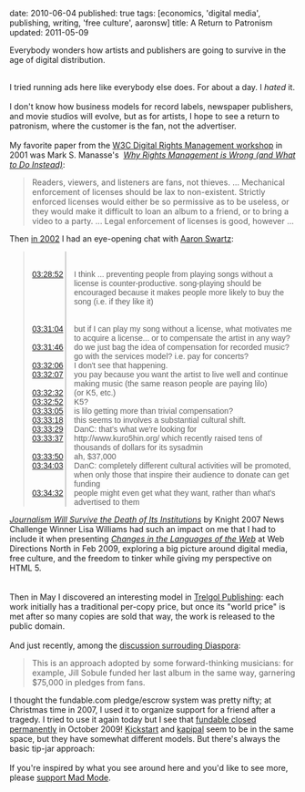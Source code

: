 date: 2010-06-04
published: true
tags: [economics, 'digital media', publishing, writing,
       'free culture', aaronsw]
title: A Return to Patronism
updated: 2011-05-09


Everybody wonders how artists and publishers are going to survive in the age of digital distribution.<br />
<div>
<br /></div>
I tried running ads here like everybody else does. For about a day.&nbsp;I <i>hated</i> it.<br />
<br />
I don't know how business models for record labels, newspaper publishers, and movie studios will evolve, but as for artists, I hope to see a return to patronism, where the customer is the fan, not the advertiser.<br />
<a name='more'></a><br />
My favorite paper from the <a href="http://www.w3.org/2000/12/drm-ws/Overview.html">W3C Digital Rights Management workshop</a> in 2001 was Mark S. Manasse's &nbsp;<i><a href="http://www.w3.org/2000/12/drm-ws/Overview.html">Why Rights Management is Wrong&nbsp;(and What to Do Instead)</a></i>:<br />
<blockquote>
Readers, viewers, and listeners are fans, not thieves. ... Mechanical enforcement of licenses should be lax to non-existent. Strictly enforced licenses would either be so permissive as to be useless, or they would make it difficult to loan an album to a friend, or to bring a video to a party. ... Legal enforcement of licenses is good, however ...</blockquote>
Then <a href="http://chatlogs.planetrdf.com/rdfig/2002-06-28.html">in 2002</a> I had an eye-opening chat with <a href="http://www.aaronsw.com/">Aaron Swartz</a>:<br />
<blockquote>
<div style="display: table-row; font-family: verdana, arial, helvetica, sans-serif; margin-bottom: 0px; margin-left: 0px; margin-right: 0px; margin-top: 0px;">
<span class="time" id="T03-26-56" style="display: table-cell;"><a href="http://www.blogger.com/post-create.g?blogID=1117883616379032462#T03-26-56"><br class="Apple-interchange-newline" /></a></span><span class="nick" style="display: table-cell; font-weight: bold; padding-bottom: 0px; padding-left: 2px; padding-right: 2px; padding-top: 0px; text-align: right;"></span><span class="comment" style="border-bottom-style: none; border-bottom-width: 0px; border-left-color: rgb(153, 153, 153); border-left-style: solid; border-left-width: 1px; border-right-style: none; border-right-width: 0px; border-top-style: none; border-top-width: 0px; display: table-cell; padding-left: 1em;"><br />
</span></div>
<div style="display: table-row; font-family: verdana, arial, helvetica, sans-serif; margin-bottom: 0px; margin-left: 0px; margin-right: 0px; margin-top: 0px;">
<span class="time" id="T03-27-56" style="display: table-cell;"><br />
</span><span class="nick" style="display: table-cell; font-weight: bold; padding-bottom: 0px; padding-left: 2px; padding-right: 2px; padding-top: 0px; text-align: right;"><br />
</span><span class="comment" style="border-bottom-style: none; border-bottom-width: 0px; border-left-color: rgb(153, 153, 153); border-left-style: solid; border-left-width: 1px; border-right-style: none; border-right-width: 0px; border-top-style: none; border-top-width: 0px; display: table-cell; padding-left: 1em;"><br />
</span></div>
<div style="display: table-row; font-family: verdana, arial, helvetica, sans-serif; margin-bottom: 0px; margin-left: 0px; margin-right: 0px; margin-top: 0px;">
<span class="time" id="T03-28-52" style="display: table-cell;"><a href="http://www.blogger.com/post-create.g?blogID=1117883616379032462#T03-28-52">03:28:52</a></span><span class="nick" style="display: table-cell; font-weight: bold; padding-bottom: 0px; padding-left: 2px; padding-right: 2px; padding-top: 0px; text-align: right;"><aaronsw></aaronsw></span><span class="comment" style="border-bottom-style: none; border-bottom-width: 0px; border-left-color: rgb(153, 153, 153); border-left-style: solid; border-left-width: 1px; border-right-style: none; border-right-width: 0px; border-top-style: none; border-top-width: 0px; display: table-cell; padding-left: 1em;">I think ... preventing people from playing songs without a license is counter-productive. song-playing should be encouraged because it makes people more likely to buy the song (i.e. if they like it)</span></div>
<div style="display: table-row; font-family: verdana, arial, helvetica, sans-serif; margin-bottom: 0px; margin-left: 0px; margin-right: 0px; margin-top: 0px;">
<span class="time" id="T03-29-08" style="display: table-cell;"><br />
</span><span class="nick" style="display: table-cell; font-weight: bold; padding-bottom: 0px; padding-left: 2px; padding-right: 2px; padding-top: 0px; text-align: right;"></span><span class="comment" style="border-bottom-style: none; border-bottom-width: 0px; border-left-color: rgb(153, 153, 153); border-left-style: solid; border-left-width: 1px; border-right-style: none; border-right-width: 0px; border-top-style: none; border-top-width: 0px; display: table-cell; padding-left: 1em;"><br />
</span></div>
<div style="display: table-row; font-family: verdana, arial, helvetica, sans-serif; margin-bottom: 0px; margin-left: 0px; margin-right: 0px; margin-top: 0px;">
<span class="time" id="T03-30-32" style="display: table-cell;"><br />
</span><span class="nick" style="display: table-cell; font-weight: bold; padding-bottom: 0px; padding-left: 2px; padding-right: 2px; padding-top: 0px; text-align: right;"><br />
</span><span class="comment" style="border-bottom-style: none; border-bottom-width: 0px; border-left-color: rgb(153, 153, 153); border-left-style: solid; border-left-width: 1px; border-right-style: none; border-right-width: 0px; border-top-style: none; border-top-width: 0px; display: table-cell; padding-left: 1em;"><br />
</span></div>
<div style="display: table-row; font-family: verdana, arial, helvetica, sans-serif; margin-bottom: 0px; margin-left: 0px; margin-right: 0px; margin-top: 0px;">
<span class="time" id="T03-31-04" style="display: table-cell;"><a href="http://www.blogger.com/post-create.g?blogID=1117883616379032462#T03-31-04">03:31:04</a></span><span class="nick" style="display: table-cell; font-weight: bold; padding-bottom: 0px; padding-left: 2px; padding-right: 2px; padding-top: 0px; text-align: right;"><danc></danc></span><span class="comment" style="border-bottom-style: none; border-bottom-width: 0px; border-left-color: rgb(153, 153, 153); border-left-style: solid; border-left-width: 1px; border-right-style: none; border-right-width: 0px; border-top-style: none; border-top-width: 0px; display: table-cell; padding-left: 1em;">but if I can play my song without a license, what motivates me to acquire a license... or to compensate the artist in any way?</span></div>
<div style="display: table-row; font-family: verdana, arial, helvetica, sans-serif; margin-bottom: 0px; margin-left: 0px; margin-right: 0px; margin-top: 0px;">
<span class="time" id="T03-31-46" style="display: table-cell;"><a href="http://www.blogger.com/post-create.g?blogID=1117883616379032462#T03-31-46">03:31:46</a></span><span class="nick" style="display: table-cell; font-weight: bold; padding-bottom: 0px; padding-left: 2px; padding-right: 2px; padding-top: 0px; text-align: right;"><danc></danc></span><span class="comment" style="border-bottom-style: none; border-bottom-width: 0px; border-left-color: rgb(153, 153, 153); border-left-style: solid; border-left-width: 1px; border-right-style: none; border-right-width: 0px; border-top-style: none; border-top-width: 0px; display: table-cell; padding-left: 1em;">do we just bag the idea of compensation for recorded music? go with the services model? i.e. pay for concerts?</span></div>
<div style="display: table-row; font-family: verdana, arial, helvetica, sans-serif; margin-bottom: 0px; margin-left: 0px; margin-right: 0px; margin-top: 0px;">
<span class="time" id="T03-32-06" style="display: table-cell;"><a href="http://www.blogger.com/post-create.g?blogID=1117883616379032462#T03-32-06">03:32:06</a></span><span class="nick" style="display: table-cell; font-weight: bold; padding-bottom: 0px; padding-left: 2px; padding-right: 2px; padding-top: 0px; text-align: right;"><danc></danc></span><span class="comment" style="border-bottom-style: none; border-bottom-width: 0px; border-left-color: rgb(153, 153, 153); border-left-style: solid; border-left-width: 1px; border-right-style: none; border-right-width: 0px; border-top-style: none; border-top-width: 0px; display: table-cell; padding-left: 1em;">I don't see that happening.</span></div>
<div style="display: table-row; font-family: verdana, arial, helvetica, sans-serif; margin-bottom: 0px; margin-left: 0px; margin-right: 0px; margin-top: 0px;">
<span class="time" id="T03-32-07" style="display: table-cell;"><a href="http://www.blogger.com/post-create.g?blogID=1117883616379032462#T03-32-07">03:32:07</a></span><span class="nick" style="display: table-cell; font-weight: bold; padding-bottom: 0px; padding-left: 2px; padding-right: 2px; padding-top: 0px; text-align: right;"><aaronsw></aaronsw></span><span class="comment" style="border-bottom-style: none; border-bottom-width: 0px; border-left-color: rgb(153, 153, 153); border-left-style: solid; border-left-width: 1px; border-right-style: none; border-right-width: 0px; border-top-style: none; border-top-width: 0px; display: table-cell; padding-left: 1em;">you pay because you want the artist to live well and continue making music (the same reason people are paying lilo)</span></div>
<div style="display: table-row; font-family: verdana, arial, helvetica, sans-serif; margin-bottom: 0px; margin-left: 0px; margin-right: 0px; margin-top: 0px;">
<span class="time" id="T03-32-32" style="display: table-cell;"><a href="http://www.blogger.com/post-create.g?blogID=1117883616379032462#T03-32-32">03:32:32</a></span><span class="nick" style="display: table-cell; font-weight: bold; padding-bottom: 0px; padding-left: 2px; padding-right: 2px; padding-top: 0px; text-align: right;"><aaronsw></aaronsw></span><span class="comment" style="border-bottom-style: none; border-bottom-width: 0px; border-left-color: rgb(153, 153, 153); border-left-style: solid; border-left-width: 1px; border-right-style: none; border-right-width: 0px; border-top-style: none; border-top-width: 0px; display: table-cell; padding-left: 1em;">(or K5, etc.)</span></div>
<div style="display: table-row; font-family: verdana, arial, helvetica, sans-serif; margin-bottom: 0px; margin-left: 0px; margin-right: 0px; margin-top: 0px;">
<span class="time" id="T03-32-52" style="display: table-cell;"><a href="http://www.blogger.com/post-create.g?blogID=1117883616379032462#T03-32-52">03:32:52</a></span><span class="nick" style="display: table-cell; font-weight: bold; padding-bottom: 0px; padding-left: 2px; padding-right: 2px; padding-top: 0px; text-align: right;"><danc></danc></span><span class="comment" style="border-bottom-style: none; border-bottom-width: 0px; border-left-color: rgb(153, 153, 153); border-left-style: solid; border-left-width: 1px; border-right-style: none; border-right-width: 0px; border-top-style: none; border-top-width: 0px; display: table-cell; padding-left: 1em;">K5?</span></div>
<div style="display: table-row; font-family: verdana, arial, helvetica, sans-serif; margin-bottom: 0px; margin-left: 0px; margin-right: 0px; margin-top: 0px;">
<span class="time" id="T03-33-05" style="display: table-cell;"><a href="http://www.blogger.com/post-create.g?blogID=1117883616379032462#T03-33-05">03:33:05</a></span><span class="nick" style="display: table-cell; font-weight: bold; padding-bottom: 0px; padding-left: 2px; padding-right: 2px; padding-top: 0px; text-align: right;"><danc></danc></span><span class="comment" style="border-bottom-style: none; border-bottom-width: 0px; border-left-color: rgb(153, 153, 153); border-left-style: solid; border-left-width: 1px; border-right-style: none; border-right-width: 0px; border-top-style: none; border-top-width: 0px; display: table-cell; padding-left: 1em;">is lilo getting more than trivial compensation?</span></div>
<div style="display: table-row; font-family: verdana, arial, helvetica, sans-serif; margin-bottom: 0px; margin-left: 0px; margin-right: 0px; margin-top: 0px;">
<span class="time" id="T03-33-18" style="display: table-cell;"><a href="http://www.blogger.com/post-create.g?blogID=1117883616379032462#T03-33-18">03:33:18</a></span><span class="nick" style="display: table-cell; font-weight: bold; padding-bottom: 0px; padding-left: 2px; padding-right: 2px; padding-top: 0px; text-align: right;"><danc></danc></span><span class="comment" style="border-bottom-style: none; border-bottom-width: 0px; border-left-color: rgb(153, 153, 153); border-left-style: solid; border-left-width: 1px; border-right-style: none; border-right-width: 0px; border-top-style: none; border-top-width: 0px; display: table-cell; padding-left: 1em;">this seems to involves a substantial cultural shift.</span></div>
<div style="display: table-row; font-family: verdana, arial, helvetica, sans-serif; margin-bottom: 0px; margin-left: 0px; margin-right: 0px; margin-top: 0px;">
<span class="time" id="T03-33-29" style="display: table-cell;"><a href="http://www.blogger.com/post-create.g?blogID=1117883616379032462#T03-33-29">03:33:29</a></span><span class="nick" style="display: table-cell; font-weight: bold; padding-bottom: 0px; padding-left: 2px; padding-right: 2px; padding-top: 0px; text-align: right;"><tansaku_xz></tansaku_xz></span><span class="comment" style="border-bottom-style: none; border-bottom-width: 0px; border-left-color: rgb(153, 153, 153); border-left-style: solid; border-left-width: 1px; border-right-style: none; border-right-width: 0px; border-top-style: none; border-top-width: 0px; display: table-cell; padding-left: 1em;">DanC: that's what we're looking for</span></div>
<div style="display: table-row; font-family: verdana, arial, helvetica, sans-serif; margin-bottom: 0px; margin-left: 0px; margin-right: 0px; margin-top: 0px;">
<span class="time" id="T03-33-37" style="display: table-cell;"><a href="http://www.blogger.com/post-create.g?blogID=1117883616379032462#T03-33-37">03:33:37</a></span><span class="nick" style="display: table-cell; font-weight: bold; padding-bottom: 0px; padding-left: 2px; padding-right: 2px; padding-top: 0px; text-align: right;"><aaronsw></aaronsw></span><span class="comment" style="border-bottom-style: none; border-bottom-width: 0px; border-left-color: rgb(153, 153, 153); border-left-style: solid; border-left-width: 1px; border-right-style: none; border-right-width: 0px; border-top-style: none; border-top-width: 0px; display: table-cell; padding-left: 1em;">http://www.kuro5hin.org/ which recently raised tens of thousands of dollars for its sysadmin</span></div>
<div style="display: table-row; font-family: verdana, arial, helvetica, sans-serif; margin-bottom: 0px; margin-left: 0px; margin-right: 0px; margin-top: 0px;">
<span class="time" id="T03-33-50" style="display: table-cell;"><a href="http://www.blogger.com/post-create.g?blogID=1117883616379032462#T03-33-50">03:33:50</a></span><span class="nick" style="display: table-cell; font-weight: bold; padding-bottom: 0px; padding-left: 2px; padding-right: 2px; padding-top: 0px; text-align: right;"><aaronsw></aaronsw></span><span class="comment" style="border-bottom-style: none; border-bottom-width: 0px; border-left-color: rgb(153, 153, 153); border-left-style: solid; border-left-width: 1px; border-right-style: none; border-right-width: 0px; border-top-style: none; border-top-width: 0px; display: table-cell; padding-left: 1em;">ah, $37,000</span></div>
<div style="display: table-row; font-family: verdana, arial, helvetica, sans-serif; margin-bottom: 0px; margin-left: 0px; margin-right: 0px; margin-top: 0px;">
<span class="time" id="T03-34-03" style="display: table-cell;"><a href="http://www.blogger.com/post-create.g?blogID=1117883616379032462#T03-34-03">03:34:03</a></span><span class="nick" style="display: table-cell; font-weight: bold; padding-bottom: 0px; padding-left: 2px; padding-right: 2px; padding-top: 0px; text-align: right;"><tansaku_xz></tansaku_xz></span><span class="comment" style="border-bottom-style: none; border-bottom-width: 0px; border-left-color: rgb(153, 153, 153); border-left-style: solid; border-left-width: 1px; border-right-style: none; border-right-width: 0px; border-top-style: none; border-top-width: 0px; display: table-cell; padding-left: 1em;">DanC: completely different cultural activities will be promoted, when only those that inspire their audience to donate can get funding</span></div>
<div style="display: table-row; font-family: verdana, arial, helvetica, sans-serif; margin-bottom: 0px; margin-left: 0px; margin-right: 0px; margin-top: 0px;">
<span class="time" id="T03-34-32" style="display: table-cell;"><a href="http://www.blogger.com/post-create.g?blogID=1117883616379032462#T03-34-32">03:34:32</a></span><span class="nick" style="display: table-cell; font-weight: bold; padding-bottom: 0px; padding-left: 2px; padding-right: 2px; padding-top: 0px; text-align: right;"><aaronsw></aaronsw></span><span class="comment" style="border-bottom-style: none; border-bottom-width: 0px; border-left-color: rgb(153, 153, 153); border-left-style: solid; border-left-width: 1px; border-right-style: none; border-right-width: 0px; border-top-style: none; border-top-width: 0px; display: table-cell; padding-left: 1em;">people might even get what they want, rather than what's advertised to them</span></div>
</blockquote>
<cite><a href="http://www.pbs.org/idealab/2008/04/journalism-will-survive-the-death-of-its-institutions005.html">Journalism Will Survive the Death of Its Institutions</a></cite> by Knight 2007 News Challenge Winner Lisa Williams had such an impact on me that I had to include it when presenting&nbsp;<cite><a href="http://www.w3.org/2009/Talks/02wdn/slides">Changes in the Languages of the Web</a>&nbsp;</cite>at Web Directions North in Feb 2009, exploring a big picture around digital media, free culture, and the freedom to tinker while giving my perspective on HTML 5.<br />
<cite></cite><br />
<br />
Then in May I discovered an interesting model in&nbsp;<a href="http://www.tramy.us/">Trelgol Publishing</a>: each work initially has a traditional per-copy price, but once its "world price" is met after so many copies are sold that way, the work is released to the public domain.<br />
<br />
And just recently, among the <a href="http://news.slashdot.org/story/10/05/17/147235/Is-Diaspora-the-Future-of-Free-Software-Funding?from=rss&amp;utm_source=feedburner&amp;utm_medium=feed&amp;utm_campaign=Feed%3A+slashdot%2FeqWf+%28Slashdot%3A+Slashdot%29">discussion surrouding Diaspora</a>:<br />
<blockquote>
This is an approach adopted by some forward-thinking musicians: for example, Jill Sobule funded her last album in the same way, garnering $75,000 in pledges from fans.</blockquote>
I thought the fundable.com pledge/escrow system was pretty nifty; at Christmas time in 2007, I used it to organize support for a friend after a tragedy. I tried to use it again today but I see that&nbsp;<a href="http://www.metafilter.com/85542/Fundablecom-is-closed-permanently">fundable closed permanently</a>&nbsp;in October 2009! <a href="http://www.kickstarter.com/">Kickstart</a> and <a href="http://www.kapipal.com/">kapipal</a> seem to be in the same space, but they have somewhat different models. But there's always the basic tip-jar approach:<br />
<br />
If you're inspired by what you see around here and you'd like to see more, please&nbsp;<a href="http://www.madmode.com/p/support-mad-mode.html">support Mad Mode</a>.
